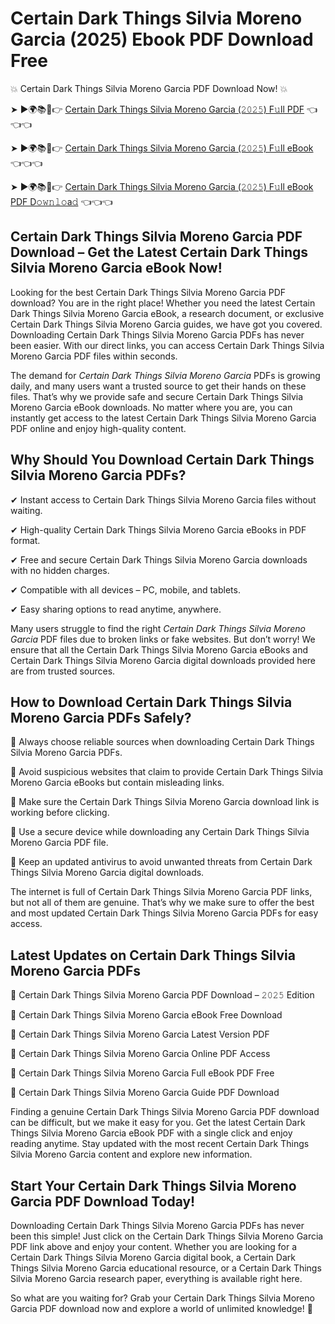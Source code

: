 # Certain Dark Things Silvia Moreno Garcia (2025) Ebook PDF Download Free

💥 Certain Dark Things Silvia Moreno Garcia PDF Download Now! 💥

➤ ►🌍📚📱👉 [Certain Dark Things Silvia Moreno Garcia (𝟸𝟶𝟸𝟻) F𝚞ll PDF](https://getpdf.xyz/certain-dark-things-silvia-moreno-garcia) 👈👈👈


➤ ►🌍📚📱👉 [Certain Dark Things Silvia Moreno Garcia (𝟸𝟶𝟸𝟻) F𝚞ll eBook](https://getpdf.xyz/certain-dark-things-silvia-moreno-garcia) 👈👈👈


➤ ►🌍📚📱👉 [Certain Dark Things Silvia Moreno Garcia (𝟸𝟶𝟸𝟻) F𝚞ll eBook PDF D𝚘𝚠𝚗𝚕𝚘a𝚍](https://getpdf.xyz/certain-dark-things-silvia-moreno-garcia) 👈👈👈


## Certain Dark Things Silvia Moreno Garcia PDF Download – Get the Latest Certain Dark Things Silvia Moreno Garcia eBook Now!

Looking for the best Certain Dark Things Silvia Moreno Garcia PDF download? You are in the right place! Whether you need the latest Certain Dark Things Silvia Moreno Garcia eBook, a research document, or exclusive Certain Dark Things Silvia Moreno Garcia guides, we have got you covered. Downloading Certain Dark Things Silvia Moreno Garcia PDFs has never been easier. With our direct links, you can access Certain Dark Things Silvia Moreno Garcia PDF files within seconds.

The demand for *Certain Dark Things Silvia Moreno Garcia* PDFs is growing daily, and many users want a trusted source to get their hands on these files. That’s why we provide safe and secure Certain Dark Things Silvia Moreno Garcia eBook downloads. No matter where you are, you can instantly get access to the latest Certain Dark Things Silvia Moreno Garcia PDF online and enjoy high-quality content.

## Why Should You Download Certain Dark Things Silvia Moreno Garcia PDFs?

✔ Instant access to Certain Dark Things Silvia Moreno Garcia files without waiting.

✔ High-quality Certain Dark Things Silvia Moreno Garcia eBooks in PDF format.

✔ Free and secure Certain Dark Things Silvia Moreno Garcia downloads with no hidden charges.

✔ Compatible with all devices – PC, mobile, and tablets.

✔ Easy sharing options to read anytime, anywhere.

Many users struggle to find the right *Certain Dark Things Silvia Moreno Garcia* PDF files due to broken links or fake websites. But don’t worry! We ensure that all the Certain Dark Things Silvia Moreno Garcia eBooks and Certain Dark Things Silvia Moreno Garcia digital downloads provided here are from trusted sources.

## How to Download Certain Dark Things Silvia Moreno Garcia PDFs Safely?

📌 Always choose reliable sources when downloading Certain Dark Things Silvia Moreno Garcia PDFs.

📌 Avoid suspicious websites that claim to provide Certain Dark Things Silvia Moreno Garcia eBooks but contain misleading links.

📌 Make sure the Certain Dark Things Silvia Moreno Garcia download link is working before clicking.

📌 Use a secure device while downloading any Certain Dark Things Silvia Moreno Garcia PDF file.

📌 Keep an updated antivirus to avoid unwanted threats from Certain Dark Things Silvia Moreno Garcia digital downloads.

The internet is full of Certain Dark Things Silvia Moreno Garcia PDF links, but not all of them are genuine. That’s why we make sure to offer the best and most updated Certain Dark Things Silvia Moreno Garcia PDFs for easy access.

## Latest Updates on Certain Dark Things Silvia Moreno Garcia PDFs

🔹 Certain Dark Things Silvia Moreno Garcia PDF Download – 𝟸𝟶𝟸𝟻 Edition

🔹 Certain Dark Things Silvia Moreno Garcia eBook Free Download

🔹 Certain Dark Things Silvia Moreno Garcia Latest Version PDF

🔹 Certain Dark Things Silvia Moreno Garcia Online PDF Access

🔹 Certain Dark Things Silvia Moreno Garcia Full eBook PDF Free

🔹 Certain Dark Things Silvia Moreno Garcia Guide PDF Download

Finding a genuine Certain Dark Things Silvia Moreno Garcia PDF download can be difficult, but we make it easy for you. Get the latest Certain Dark Things Silvia Moreno Garcia eBook PDF with a single click and enjoy reading anytime. Stay updated with the most recent Certain Dark Things Silvia Moreno Garcia content and explore new information.

## Start Your Certain Dark Things Silvia Moreno Garcia PDF Download Today!

Downloading Certain Dark Things Silvia Moreno Garcia PDFs has never been this simple! Just click on the Certain Dark Things Silvia Moreno Garcia PDF link above and enjoy your content. Whether you are looking for a Certain Dark Things Silvia Moreno Garcia digital book, a Certain Dark Things Silvia Moreno Garcia educational resource, or a Certain Dark Things Silvia Moreno Garcia research paper, everything is available right here.

So what are you waiting for? Grab your Certain Dark Things Silvia Moreno Garcia PDF download now and explore a world of unlimited knowledge! 🚀